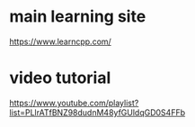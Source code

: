 # main learning site 
https://www.learncpp.com/

# video tutorial 
https://www.youtube.com/playlist?list=PLlrATfBNZ98dudnM48yfGUldqGD0S4FFb 